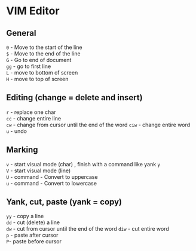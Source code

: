 # VIM Editor
## General
`0` - Move to the start of the line  
`$` - Move to the end of the line  
`G` - Go to end of document  
`gg` - go to first line  
`L` - move to bottom of screen  
`H` - move to top of screen

## Editing (change = delete and insert)
`r` - replace one char  
`cc` - change entire line  
`cw` - change from cursor until the end of the word
`ciw` - change entire word  
`u` - undo  

## Marking
`v` - start visual mode (char) , finish with a command like yank `y`  
`V` - start visual mode (line)  
`U` - command - Convert to uppercase  
`u` - command - Convert to lowercase  


## Yank, cut, paste (yank = copy)
`yy` - copy a line  
`dd` - cut (delete) a line  
`dw` - cut from cursor until the end of the word
`diw` - cut entire word  
`p` - paste after cursor  
`P`- paste before cursor  
